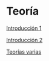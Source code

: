 # Teoría
[Introducción 1](Seguridad01c.pdf)

[Introducción 2](Seguridad02c.pdf)

[Teorías varias](https://docs.google.com/document/d/1z4QGDa2nXRrTuMmwLT0vCq9KFQGVVCMSUeESUOFRihQ/edit?usp=sharing)
